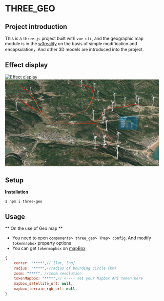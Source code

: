 # THREE_GEO


## Project introduction
This is a `three.js` project built with `vue-cli`, and the geographic map module is in the [w3reality](https://github.com/w3reality/three-geo) on the basis of simple modification and encapsulation，And other 3D models are introduced into the project.


## Effect display
![Effect display](https://github.com/fengtianxi001/Figure-bed/blob/main/images/Three_geo/1.gif?raw=true)
![Effect display](https://github.com/fengtianxi001/Figure-bed/blob/main/images/Three_geo/4.png?raw=true)

## Setup

**Installation**

```
$ npm i three-geo
```

## Usage

** On the use of Geo map **

- You need to open `components> three_geo> TMap> config`, And modify `tokenmapbox` property options
- You can get `tokenmapbox` on [mapBox](https://account.mapbox.com/)

```js
{
    center: "****",// [lat, lng]
    radius: "****",//radius of bounding circle (km)
    zoom: "****", //zoom resolution
    tokenMapbox: "****",// <---- set your Mapbox API token here
    mapbox_satellite_url: null,
    mapbox_terrain_rgb_url: null,
}
```
